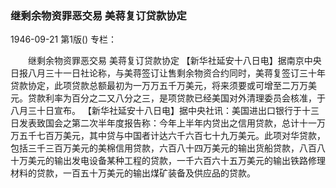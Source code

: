 ### 继剩余物资罪恶交易  美蒋复订贷款协定

1946-09-21
第1版()
专栏：

　　继剩余物资罪恶交易
    美蒋复订贷款协定
    【新华社延安十八日电】据南京中央日报八月三十一日社论称，与美蒋签订让售剩余物资合约同时，美蒋复签订三十年贷款协定，此项贷款总额最初为一万万五千万美元，将来须要或可增至二万万美元。贷款利率为百分之二又八分之三，是项贷款已经美国对外清理委员会核准，于八月三十日宣布。
    【新华社延安十八日电】据中央社讯：美国进出口银行于十三日发表致国会之第二次半年度报告称：今年上半年内贷出之信用贷款，总计十一万万五千七百万美元，其中贷与中国者计达六千六百七十九万美元。此项对华贷款，包括三千三百万美元的美棉信用贷款，六百八十四万美元的输出货船贷款，八百八十万美元的输出发电设备某种工程的贷款，一千六百六十五万美元的输出铁路修理材料的贷款，一百五十万美元的输出煤矿装备及供应品的贷款。

